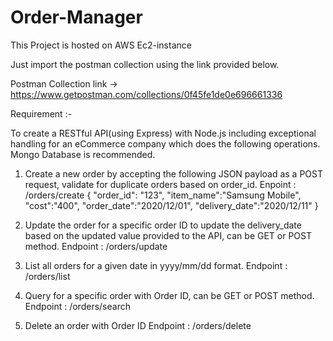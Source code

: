 # Order-Manager

This Project is hosted on AWS Ec2-instance

Just import the postman collection using the link provided below.

Postman Collection link -> https://www.getpostman.com/collections/0f45fe1de0e696661336


Requirement :-

To create a RESTful API(using Express) with Node.js including exceptional handling for an
eCommerce company which does the following operations.
Mongo Database is recommended.
1. Create a new order by accepting the following JSON payload as a POST request, validate for
duplicate orders based on order_id.
Enpoint : /orders/create
    {
    "order_id": "123",
    "item_name":"Samsung Mobile",
    "cost":"400",
    "order_date":"2020/12/01",
    "delivery_date":"2020/12/11"
    }
2. Update the order for a specific order ID to update the delivery_date based on the updated
    value provided to the API, can be GET or POST method.
    Endpoint : /orders/update

3. List all orders for a given date in yyyy/mm/dd format.
    Endpoint : /orders/list

4. Query for a specific order with Order ID, can be GET or POST method.
    Endpoint : /orders/search
    
5. Delete an order with Order ID
    Endpoint : /orders/delete
